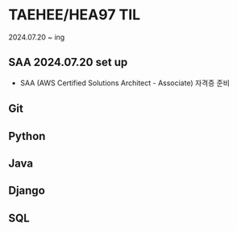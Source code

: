# TAEHEE/HEA97 TIL
2024.07.20 ~ ing

## SAA 2024.07.20 set up
- SAA (AWS Certified Solutions Architect - Associate) 자격증 준비
## Git

## Python

## Java

## Django

## SQL
